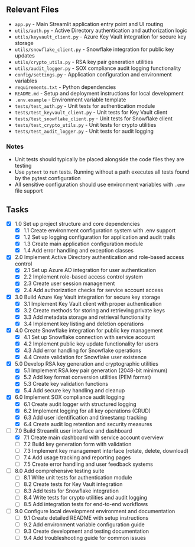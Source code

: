 ## Relevant Files

- `app.py` - Main Streamlit application entry point and UI routing
- `utils/auth.py` - Active Directory authentication and authorization logic
- `utils/keyvault_client.py` - Azure Key Vault integration for secure key storage
- `utils/snowflake_client.py` - Snowflake integration for public key updates
- `utils/crypto_utils.py` - RSA key pair generation utilities
- `utils/audit_logger.py` - SOX compliance audit logging functionality
- `config/settings.py` - Application configuration and environment variables
- `requirements.txt` - Python dependencies
- `README.md` - Setup and deployment instructions for local development
- `.env.example` - Environment variable template
- `tests/test_auth.py` - Unit tests for authentication module
- `tests/test_keyvault_client.py` - Unit tests for Key Vault client
- `tests/test_snowflake_client.py` - Unit tests for Snowflake client
- `tests/test_crypto_utils.py` - Unit tests for crypto utilities
- `tests/test_audit_logger.py` - Unit tests for audit logging

### Notes

- Unit tests should typically be placed alongside the code files they are testing
- Use `pytest` to run tests. Running without a path executes all tests found by the pytest configuration
- All sensitive configuration should use environment variables with `.env` file support

## Tasks

- [x] 1.0 Set up project structure and core dependencies
  - [x] 1.1 Create environment configuration system with .env support
  - [x] 1.2 Set up logging configuration for application and audit trails
  - [x] 1.3 Create main application configuration module
  - [x] 1.4 Add error handling and exception classes
- [x] 2.0 Implement Active Directory authentication and role-based access control
  - [x] 2.1 Set up Azure AD integration for user authentication
  - [x] 2.2 Implement role-based access control system
  - [x] 2.3 Create user session management
  - [x] 2.4 Add authorization checks for service account access
- [x] 3.0 Build Azure Key Vault integration for secure key storage
  - [x] 3.1 Implement Key Vault client with proper authentication
  - [x] 3.2 Create methods for storing and retrieving private keys
  - [x] 3.3 Add metadata storage and retrieval functionality
  - [x] 3.4 Implement key listing and deletion operations
- [x] 4.0 Create Snowflake integration for public key management
  - [x] 4.1 Set up Snowflake connection with service account
  - [x] 4.2 Implement public key update functionality for users
  - [x] 4.3 Add error handling for Snowflake operations
  - [x] 4.4 Create validation for Snowflake user existence
- [x] 5.0 Develop RSA key generation and cryptographic utilities
  - [x] 5.1 Implement RSA key pair generation (2048-bit minimum)
  - [x] 5.2 Add key format conversion utilities (PEM format)
  - [x] 5.3 Create key validation functions
  - [x] 5.4 Add secure key handling and cleanup
- [x] 6.0 Implement SOX compliance audit logging
  - [x] 6.1 Create audit logger with structured logging
  - [x] 6.2 Implement logging for all key operations (CRUD)
  - [x] 6.3 Add user identification and timestamp tracking
  - [x] 6.4 Create audit log retention and security measures
- [ ] 7.0 Build Streamlit user interface and dashboard
  - [x] 7.1 Create main dashboard with service account overview
  - [ ] 7.2 Build key generation form with validation
  - [ ] 7.3 Implement key management interface (rotate, delete, download)
  - [ ] 7.4 Add usage tracking and reporting pages
  - [ ] 7.5 Create error handling and user feedback systems
- [ ] 8.0 Add comprehensive testing suite
  - [ ] 8.1 Write unit tests for authentication module
  - [ ] 8.2 Create tests for Key Vault integration
  - [ ] 8.3 Add tests for Snowflake integration
  - [ ] 8.4 Write tests for crypto utilities and audit logging
  - [ ] 8.5 Add integration tests for end-to-end workflows
- [ ] 9.0 Configure local development environment and documentation
  - [ ] 9.1 Create detailed README with setup instructions
  - [ ] 9.2 Add environment variable configuration guide
  - [ ] 9.3 Create development and testing documentation
  - [ ] 9.4 Add troubleshooting guide for common issues